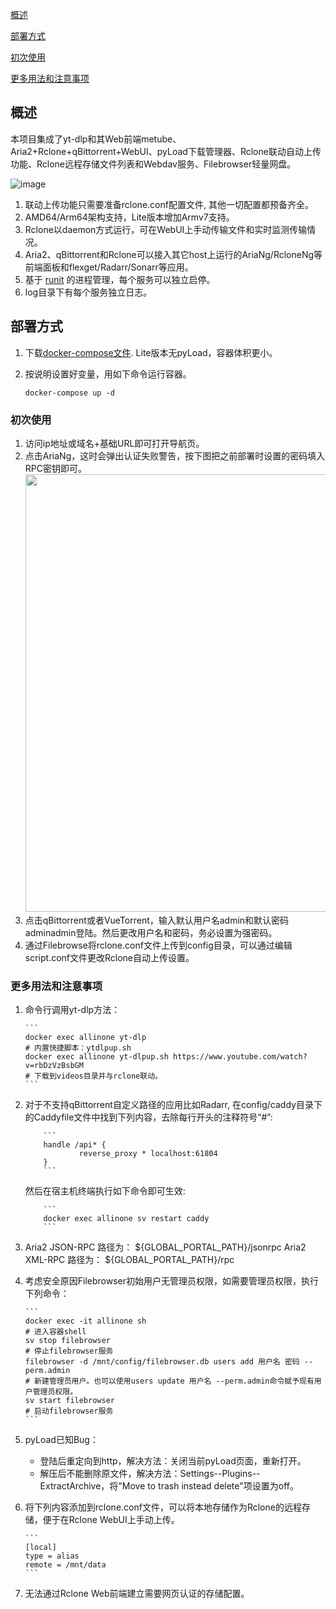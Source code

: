 [概述](#概述)

[部署方式](#部署方式)

[初次使用](#初次使用)  

[更多用法和注意事项](#更多用法和注意事项)  

## 概述

本项目集成了yt-dlp和其Web前端metube、Aria2+Rclone+qBittorrent+WebUI、pyLoad下载管理器、Rclone联动自动上传功能、Rclone远程存储文件列表和Webdav服务、Filebrowser轻量网盘。

![image](https://user-images.githubusercontent.com/98247050/170441806-1d6fd4f4-d1e3-479f-9893-13f1a3e03433.png)

 1. 联动上传功能只需要准备rclone.conf配置文件, 其他一切配置都预备齐全。
 2. AMD64/Arm64架构支持，Lite版本增加Armv7支持。
 3. Rclone以daemon方式运行，可在WebUI上手动传输文件和实时监测传输情况。
 4. Aria2、qBittorrent和Rclone可以接入其它host上运行的AriaNg/RcloneNg等前端面板和flexget/Radarr/Sonarr等应用。
 5. 基于 [runit](http://smarden.org/runit/index.html) 的进程管理，每个服务可以独立启停。
 6. log目录下有每个服务独立日志。

## 部署方式

 1. 下载[docker-compose文件](https://github.com/wy580477/Leech-AIO-APP-EX/blob/docker/docker-compose.yml). Lite版本无pyLoad，容器体积更小。
 2. 按说明设置好变量，用如下命令运行容器。

        docker-compose up -d

### 初次使用

1. 访问ip地址或域名+基础URL即可打开导航页。
2. 点击AriaNg，这时会弹出认证失败警告，按下图把之前部署时设置的密码填入RPC密钥即可。
       <img src="https://user-images.githubusercontent.com/98247050/163184113-d0f09e78-01f9-4d4a-87b9-f4a9c1218253.png"  width="700"/>
3. 点击qBittorrent或者VueTorrent，输入默认用户名admin和默认密码adminadmin登陆。然后更改用户名和密码，务必设置为强密码。
4. 通过Filebrowse将rclone.conf文件上传到config目录，可以通过编辑script.conf文件更改Rclone自动上传设置。

### 更多用法和注意事项

 1. 命令行调用yt-dlp方法：

        ```
        docker exec allinone yt-dlp
        # 内置快捷脚本：ytdlpup.sh  
        docker exec allinone yt-dlpup.sh https://www.youtube.com/watch?v=rbDzVzBsbGM
        # 下载到videos目录并与rclone联动。
        ```
 2. 对于不支持qBittorrent自定义路径的应用比如Radarr, 在config/caddy目录下的Caddyfile文件中找到下列内容，去除每行开头的注释符号“#”:

            ```
            handle /api* {       
                    reverse_proxy * localhost:61804
            }
            ```
    然后在宿主机终端执行如下命令即可生效:

            ```
            docker exec allinone sv restart caddy
            ```
 3. Aria2 JSON-RPC 路径为： ${GLOBAL_PORTAL_PATH}/jsonrpc
    Aria2 XML-RPC 路径为： ${GLOBAL_PORTAL_PATH}/rpc
 4. 考虑安全原因Filebrowser初始用户无管理员权限，如需要管理员权限，执行下列命令：

        ```
        docker exec -it allinone sh
        # 进入容器shell
        sv stop filebrowser
        # 停止filebrowser服务
        filebrowser -d /mnt/config/filebrowser.db users add 用户名 密码 --perm.admin
        # 新建管理员用户。也可以使用users update 用户名 --perm.admin命令赋予现有用户管理员权限。
        sv start filebrowser
        # 启动filebrowser服务
        ```
 5. pyLoad已知Bug：
    - 登陆后重定向到http，解决方法：关闭当前pyLoad页面，重新打开。
    - 解压后不能删除原文件，解决方法：Settings--Plugins--ExtractArchive，将"Move to trash instead delete"项设置为off。
 6. 将下列内容添加到rclone.conf文件，可以将本地存储作为Rclone的远程存储，便于在Rclone WebUI上手动上传。

        ```
        [local]
        type = alias
        remote = /mnt/data
        ```

 7. 无法通过Rclone Web前端建立需要网页认证的存储配置。